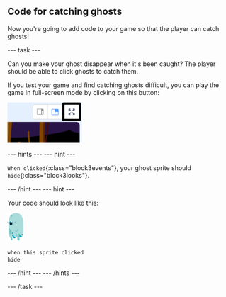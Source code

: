 ## Code for catching ghosts

Now you're going to add code to your game so that the player can catch ghosts!

\--- task \---

Can you make your ghost disappear when it's been caught? The player should be able to click ghosts to catch them.

If you test your game and find catching ghosts difficult, you can play the game in full-screen mode by clicking on this button:

![screenshot](images/ghost-fullscreen-annotated.png)

\--- hints \--- \--- hint \---

`When clicked`{:class="block3events"}, your ghost sprite should `hide`{:class="block3looks"}.

\--- /hint \--- \--- hint \---

Your code should look like this:

![ghost-sprite](images/ghost-sprite.png)

```blocks3
when this sprite clicked
hide
```

\--- /hint \--- \--- /hints \---

\--- /task \---
